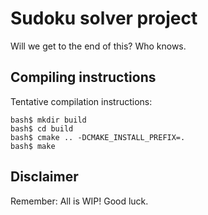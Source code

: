 # Sudoku solver project

Will we get to the end of this? Who knows.

## Compiling instructions

Tentative compilation instructions:
```
bash$ mkdir build
bash$ cd build
bash$ cmake .. -DCMAKE_INSTALL_PREFIX=.
bash$ make
```

## Disclaimer

Remember: All is WIP!
Good luck.

